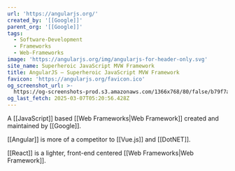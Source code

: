 ```yaml
---
url: 'https://angularjs.org/'
created_by: '[[Google]]'
parent_org: '[[Google]]'
tags:
  - Software-Development
  - Frameworks
  - Web-Frameworks
image: 'https://angularjs.org/img/angularjs-for-header-only.svg'
site_name: Superheroic JavaScript MVW Framework
title: AngularJS — Superheroic JavaScript MVW Framework
favicon: 'https://angularjs.org/favicon.ico'
og_screenshot_url: >-
  https://og-screenshots-prod.s3.amazonaws.com/1366x768/80/false/b79f7a0024168491927e9bed26bc7de8fc6d8b5d31a06fae66b222d35fb86a17.jpeg
og_last_fetch: 2025-03-07T05:20:56.428Z
---
```


A [[JavaScript]] based [[Web Frameworks|Web Framework]] created and maintained by [[Google]].

[[Angular]] is more of a competitor to [[Vue.js]] and [[DotNET]].

[[React]] is a lighter, front-end centered [[Web Frameworks|Web Framework]].
